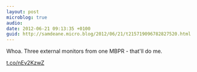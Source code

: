 ```yaml
---
layout: post
microblog: true
audio: 
date: 2012-06-21 09:13:35 +0100
guid: http://samdeane.micro.blog/2012/06/21/t215719096782827520.html
---
```

Whoa. Three external monitors from one MBPR - that'll do me.

[t.co/nEv2KzwZ](http://t.co/nEv2KzwZ)

